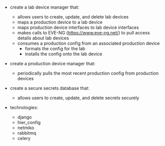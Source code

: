 - create a lab device manager that:
  - allows users to create, update, and delete lab devices
  - maps a production device to a lab device
  - maps production device interfaces to lab device interfaces
  - makes calls to EVE-NG (https://www.eve-ng.net/) to pull access details about lab devices 
  - consumes a production config from an associated production device
    - formats the config for the lab
    - installs the config onto the lab device

- create a production device manager that:
  - periodically pulls the most recent production config from production devices

- create a secure secrets database that:
  - allows users to create, update, and delete secrets securely

- technologies:
  - django
  - hier_config
  - netmiko
  - rabbitmq
  - celery
